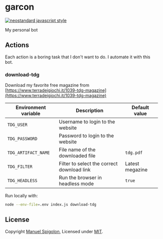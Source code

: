 # garcon

[![neostandard javascript style](https://img.shields.io/badge/code_style-neostandard-brightgreen?style=flat)](https://github.com/neostandard/neostandard)

My personal bot


## Actions

Each action is a boring task that I don't want to do. I automate it with this bot.

### download-tdg

Download my favorite free magazine from [https://www.terradeigiochi.it/1039-tdg-magazine](https://www.terradeigiochi.it/1039-tdg-magazine)

| Environment variable | Description | Default value |
| --- | --- | --- |
| `TDG_USER` | Username to login to the website | |
| `TDG_PASSWORD` | Password to login to the website | |
| `TDG_ARTIFACT_NAME` | File name of the downloaded file | `tdg.pdf` |
| `TDG_FILTER` | Filter to select the correct download link | Latest megazine |
| `TDG_HEADLESS` | Run the browser in headless mode | `true` |

Run locally with:

```sh
node --env-file=.env index.js download-tdg
```

## License

Copyright [Manuel Spigolon](https://github.com/Eomm), Licensed under [MIT](./LICENSE).
